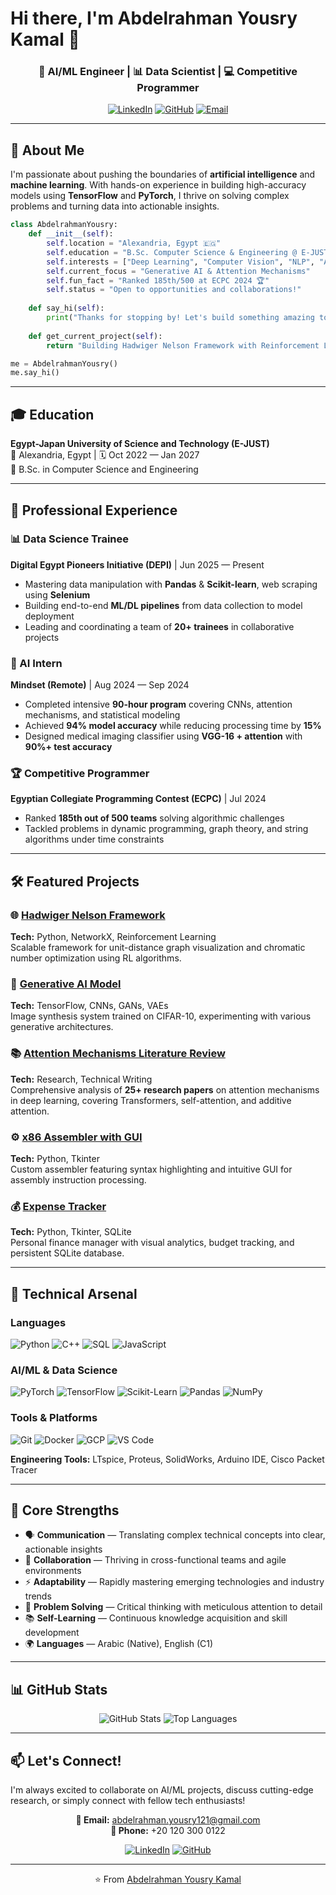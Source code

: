 # Hi there, I'm Abdelrahman Yousry Kamal 👋

<div align="center">
  
### 🤖 AI/ML Engineer | 📊 Data Scientist | 💻 Competitive Programmer

[![LinkedIn](https://img.shields.io/badge/LinkedIn-0077B5?style=for-the-badge&logo=linkedin&logoColor=white)](https://www.linkedin.com/in/abdelrahman-yousry-271816269)
[![GitHub](https://img.shields.io/badge/GitHub-100000?style=for-the-badge&logo=github&logoColor=white)](https://github.com/Abdelrahman-Yousry-Kamal)
[![Email](https://img.shields.io/badge/Email-D14836?style=for-the-badge&logo=gmail&logoColor=white)](https://mail.google.com/mail/?view=cm&fs=1&to=abdelrahman.yousry121@gmail.com)



</div>

---

## 🚀 About Me

I'm passionate about pushing the boundaries of **artificial intelligence** and **machine learning**. With hands-on experience in building high-accuracy models using **TensorFlow** and **PyTorch**, I thrive on solving complex problems and turning data into actionable insights.

```python
class AbdelrahmanYousry:
    def __init__(self):
        self.location = "Alexandria, Egypt 🇪🇬"
        self.education = "B.Sc. Computer Science & Engineering @ E-JUST"
        self.interests = ["Deep Learning", "Computer Vision", "NLP", "Algorithmic Problem Solving"]
        self.current_focus = "Generative AI & Attention Mechanisms"
        self.fun_fact = "Ranked 185th/500 at ECPC 2024 🏆"
        self.status = "Open to opportunities and collaborations!"
    
    def say_hi(self):
        print("Thanks for stopping by! Let's build something amazing together 🚀")
    
    def get_current_project(self):
        return "Building Hadwiger Nelson Framework with Reinforcement Learning"

me = AbdelrahmanYousry()
me.say_hi()
```

---

## 🎓 Education

**Egypt-Japan University of Science and Technology (E-JUST)**  
📍 Alexandria, Egypt | 🗓️ Oct 2022 — Jan 2027  
🎯 B.Sc. in Computer Science and Engineering

---

## 💼 Professional Experience

### 📊 Data Science Trainee
**Digital Egypt Pioneers Initiative (DEPI)** | Jun 2025 — Present
- Mastering data manipulation with **Pandas** & **Scikit-learn**, web scraping using **Selenium**
- Building end-to-end **ML/DL pipelines** from data collection to model deployment
- Leading and coordinating a team of **20+ trainees** in collaborative projects

### 🤖 AI Intern
**Mindset (Remote)** | Aug 2024 — Sep 2024
- Completed intensive **90-hour program** covering CNNs, attention mechanisms, and statistical modeling
- Achieved **94% model accuracy** while reducing processing time by **15%**
- Designed medical imaging classifier using **VGG-16 + attention** with **90%+ test accuracy**

### 🏆 Competitive Programmer
**Egyptian Collegiate Programming Contest (ECPC)** | Jul 2024
- Ranked **185th out of 500 teams** solving algorithmic challenges
- Tackled problems in dynamic programming, graph theory, and string algorithms under time constraints

---

## 🛠️ Featured Projects

### 🌐 [Hadwiger Nelson Framework](https://github.com/Abdelrahman-Yousry-Kamal)
**Tech:** Python, NetworkX, Reinforcement Learning  
Scalable framework for unit-distance graph visualization and chromatic number optimization using RL algorithms.

### 🎨 [Generative AI Model](https://github.com/Abdelrahman-Yousry-Kamal)
**Tech:** TensorFlow, CNNs, GANs, VAEs  
Image synthesis system trained on CIFAR-10, experimenting with various generative architectures.

### 📚 [Attention Mechanisms Literature Review](https://github.com/Abdelrahman-Yousry-Kamal)
**Tech:** Research, Technical Writing  
Comprehensive analysis of **25+ research papers** on attention mechanisms in deep learning, covering Transformers, self-attention, and additive attention.

### ⚙️ [x86 Assembler with GUI](https://github.com/Abdelrahman-Yousry-Kamal)
**Tech:** Python, Tkinter  
Custom assembler featuring syntax highlighting and intuitive GUI for assembly instruction processing.

### 💰 [Expense Tracker](https://github.com/Abdelrahman-Yousry-Kamal)
**Tech:** Python, Tkinter, SQLite  
Personal finance manager with visual analytics, budget tracking, and persistent SQLite database.

---

## 🔧 Technical Arsenal

### Languages
![Python](https://img.shields.io/badge/Python-3776AB?style=flat-square&logo=python&logoColor=white)
![C++](https://img.shields.io/badge/C++-00599C?style=flat-square&logo=cplusplus&logoColor=white)
![SQL](https://img.shields.io/badge/SQL-4479A1?style=flat-square&logo=mysql&logoColor=white)
![JavaScript](https://img.shields.io/badge/JavaScript-F7DF1E?style=flat-square&logo=javascript&logoColor=black)

### AI/ML & Data Science
![PyTorch](https://img.shields.io/badge/PyTorch-EE4C2C?style=flat-square&logo=pytorch&logoColor=white)
![TensorFlow](https://img.shields.io/badge/TensorFlow-FF6F00?style=flat-square&logo=tensorflow&logoColor=white)
![Scikit-Learn](https://img.shields.io/badge/Scikit--Learn-F7931E?style=flat-square&logo=scikitlearn&logoColor=white)
![Pandas](https://img.shields.io/badge/Pandas-150458?style=flat-square&logo=pandas&logoColor=white)
![NumPy](https://img.shields.io/badge/NumPy-013243?style=flat-square&logo=numpy&logoColor=white)

### Tools & Platforms
![Git](https://img.shields.io/badge/Git-F05032?style=flat-square&logo=git&logoColor=white)
![Docker](https://img.shields.io/badge/Docker-2496ED?style=flat-square&logo=docker&logoColor=white)
![GCP](https://img.shields.io/badge/GCP-4285F4?style=flat-square&logo=googlecloud&logoColor=white)
![VS Code](https://img.shields.io/badge/VS_Code-007ACC?style=flat-square&logo=visualstudiocode&logoColor=white)

**Engineering Tools:** LTspice, Proteus, SolidWorks, Arduino IDE, Cisco Packet Tracer

---

## 🌟 Core Strengths

- 🗣️ **Communication** — Translating complex technical concepts into clear, actionable insights
- 🤝 **Collaboration** — Thriving in cross-functional teams and agile environments
- ⚡ **Adaptability** — Rapidly mastering emerging technologies and industry trends
- 🎯 **Problem Solving** — Critical thinking with meticulous attention to detail
- 📚 **Self-Learning** — Continuous knowledge acquisition and skill development
- 🌍 **Languages** — Arabic (Native), English (C1)

---

## 📊 GitHub Stats

<div align="center">
  
![GitHub Stats](https://github-readme-stats.vercel.app/api?username=Abdelrahman-Yousry-Kamal&show_icons=true&theme=radical)
![Top Languages](https://github-readme-stats.vercel.app/api/top-langs/?username=Abdelrahman-Yousry-Kamal&layout=compact&theme=radical)

</div>

---

## 📫 Let's Connect!

I'm always excited to collaborate on AI/ML projects, discuss cutting-edge research, or simply connect with fellow tech enthusiasts!

<div align="center">

**📧 Email:** abdelrahman.yousry121@gmail.com  
**📱 Phone:** +20 120 300 0122

[![LinkedIn](https://img.shields.io/badge/Connect_on_LinkedIn-0077B5?style=for-the-badge&logo=linkedin&logoColor=white)](https://www.linkedin.com/in/abdelrahman-yousry-271816269)
[![GitHub](https://img.shields.io/badge/Follow_on_GitHub-100000?style=for-the-badge&logo=github&logoColor=white)](https://github.com/Abdelrahman-Yousry-Kamal)

---

⭐️ From [Abdelrahman Yousry Kamal](https://github.com/Abdelrahman-Yousry-Kamal)

</div>
